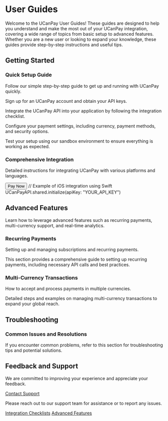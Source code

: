 # User Guides

Welcome to the UCanPay User Guides! These guides are designed to help you understand and make the most out of your
UCanPay integration, covering a wide range of topics from basic setup to advanced features. Whether you are a new user
or looking to expand your knowledge, these guides provide step-by-step instructions and useful tips.

## Getting Started

### Quick Setup Guide

Follow our simple step-by-step guide to get up and running with UCanPay quickly.

<procedure title="Quick Setup Guide" id="quick-setup-guide-procedure">
    <step>
        <p>Sign up for an UCanPay account and obtain your API keys.</p>
    </step>
    <step>
        <p>Integrate the UCanPay API into your application by following the integration checklist.</p>
    </step>
    <step>
        <p>Configure your payment settings, including currency, payment methods, and security options.</p>
    </step>
    <step>
        <p>Test your setup using our sandbox environment to ensure everything is working as expected.</p>
    </step>
</procedure>

### Comprehensive Integration

Detailed instructions for integrating UCanPay with various platforms and languages.

<tabs>
    <tab title="Web">
        <code-block lang="html">
            <!-- Example of HTML integration -->
            <script src="ucanpay.js"></script>
            <button onclick="ucanpay.init('YOUR_API_KEY')">Pay Now</button>
        </code-block>
    </tab>
    <tab title="Mobile">
        <code-block lang="swift">
            // Example of iOS integration using Swift
            UCanPayAPI.shared.initialize(apiKey: "YOUR_API_KEY")
        </code-block>
    </tab>
</tabs>

## Advanced Features

Learn how to leverage advanced features such as recurring payments, multi-currency support, and real-time analytics.

### Recurring Payments

Setting up and managing subscriptions and recurring payments.

<chapter title="Guide to Recurring Payments" collapsible="true">
    <p>
This section provides a comprehensive guide to setting up recurring payments, including necessary API calls and best practices.
    </p>
</chapter>

### Multi-Currency Transactions

How to accept and process payments in multiple currencies.

<chapter title="Handling Multi-Currency" collapsible="true" default-state="expanded">
    <p>
Detailed steps and examples on managing multi-currency transactions to expand your global reach.
    </p>
</chapter>

## Troubleshooting

### Common Issues and Resolutions

<chapter title="FAQs on Common Issues" collapsible="true">
    <p>
If you encounter common problems, refer to this section for troubleshooting tips and potential solutions.
    </p>
</chapter>

## Feedback and Support

We are committed to improving your experience and appreciate your feedback.

<a href="https://ucanpay.ca/support">Contact Support</a>

Please reach out to our support team for assistance or to report any issues.

<seealso>
    <category ref="wrs">
        <a href="https://ucanpay.ca/docs/integration-checklists">Integration Checklists</a>
        <a href="https://ucanpay.ca/docs/advanced-features">Advanced Features</a>
    </category>
</seealso>
